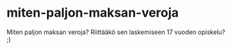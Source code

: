 # miten-paljon-maksan-veroja
Miten paljon maksan veroja? Riittääkö sen laskemiseen 17 vuoden opiskelu? ;)
